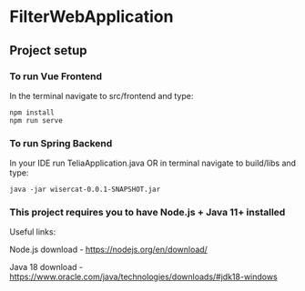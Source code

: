 # FilterWebApplication

## Project setup
### To run Vue Frontend
In the terminal navigate to src/frontend and type:
```
npm install
npm run serve
```

### To run Spring Backend
In your IDE run TeliaApplication.java OR in terminal navigate to build/libs and type:
```
java -jar wisercat-0.0.1-SNAPSHOT.jar
```

### This project requires you to have Node.js + Java 11+ installed

Useful links:

Node.js download - https://nodejs.org/en/download/

Java 18 download - https://www.oracle.com/java/technologies/downloads/#jdk18-windows
